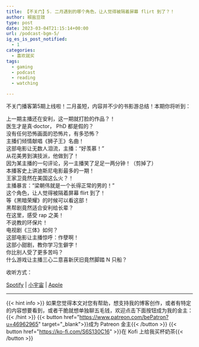 ```yaml
---
title: 【不关门】5. 二月遇到的哪个角色，让人觉得被隔着屏幕 flirt 到了？！
author: 椒盐豆豉
type: post
date: 2023-03-04T21:15:14+00:00
url: /podcast-bgm-5/
ig_es_is_post_notified:
  - 1
categories:
  - 喜欢就买
tags:
  - gaming
  - podcast
  - reading
  - watching

---
```

不关门播客第5期上线啦！二月虽短，内容并不少的书影游总结！本期你将听到：

上一期主播还在安利，这一期就打脸的作品？！  
医生才是真·doctor， PhD 都是假的？  
没有任何恐怖画面的恐怖片，有多恐怖？  
主播们倾情献唱《狮子王》名曲！  
这部电影让无数人泪流，主播：“好羡慕！”  
从花美男到演技派，他做到了！  
因为某主播的一句评论，另一主播笑了足足一两分钟！（剪掉了）  
本播客史上讲迪斯尼电影最多的一期！  
王家卫竟然在美国这么火？！  
主播暴言：“梁朝伟就是一个长得正常的男的！”  
这个角色，让人觉得被隔着屏幕 flirt 到了！  
等《黑暗荣耀》的时候可以看这部！  
黑帮剧竟然适合安利给长辈？  
在这里，感受 rap 之美！  
不说教的环保片！  
电视剧《三体》如何？  
这部电影让主播惊呼：作孽啊！  
这部小甜剧，教你学习生僻字！  
你比别人受了更多苦吗？  
什么游戏让主播三心二意喜新厌旧竟然脚踏 N 只船？

收听方式：

[Spotify][1] | [小宇宙][2] | [Apple][3]

---
{{< hint info >}}
如果您觉得本文对您有帮助，想支持我的博客创作，或者有特定的内容想要看到，或者干脆就想单独聊五毛钱，欢迎点击下面按钮成为我的金主：
{{< /hint >}}
{{< button href="https://www.patreon.com/bePatron?u=46962965" target="_blank">}}成为 Patreon 金主{{< /button >}}
{{< button href="https://ko-fi.com/S6S130C16" >}}在 Kofi 上给我买杯奶茶{{< /button >}}

 [1]: https://open.spotify.com/episode/7rbbDBEfnTJlqTRCb0iMBo
 [2]: https://www.xiaoyuzhoufm.com/episode/64026eeb2b769b7327955a4a
 [3]: https://podcasts.apple.com/us/podcast/%E4%B8%8D%E5%85%B3%E9%97%A8/id1666397078